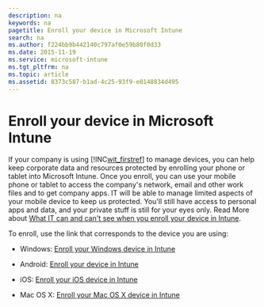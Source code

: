 ```yaml
---
description: na
keywords: na
pagetitle: Enroll your device in Microsoft Intune
search: na
ms.author: f224bb9b442140c797af0e59b80f0d33
ms.date: 2015-11-19
ms.service: microsoft-intune
ms.tgt_pltfrm: na
ms.topic: article
ms.assetid: 8373c587-b1ad-4c25-93f9-e0148834d495
---
```

# Enroll your device in Microsoft Intune
If your company is using [!INC[wit_firstref](../Token/wit_firstref_md.md)] to manage devices, you can help keep corporate data and resources protected by enrolling your phone or tablet into Microsoft Intune. Once you enroll, you can use your mobile phone or tablet to access the company's network, email and other work files and to get company apps. IT will be able to manage limited aspects of your mobile device to keep us protected. You'll still have  access to personal apps and data, and  your private stuff is still for your eyes only. Read More about [What IT can and can't see when you enroll your device in Intune](https://technet.microsoft.com/library/jj738616%28WIT.1%29.aspx).

To enroll, use the link that corresponds to the device you are using:

- Windows: [Enroll your Windows device in Intune](https://technet.microsoft.com/library/mt427782.aspx)

- Android: [Enroll your device in Intune](../Topic/Using_your_Android_device_with_Intune.md#BKMK_andr_enroll_devc)

- iOS: [Enroll your iOS device in Intune](https://technet.microsoft.com/library/mt598622.aspx#BKMK_enroll_ios_device)

- Mac OS X: [Enroll your Mac OS X device in Intune](https://technet.microsoft.com/library/mt598622.aspx#BKMK_ios_enroll_macosx_dev)

